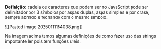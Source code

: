 **Definição:** cadeia de caracteres que podem ser no JavaScript pode ser delimitador por 3 símbolos por aspas duplas, aspas simples e por crase, sempre abrindo e fechando com o mesmo símbolo. 

![[Pasted image 20250111154038.png]]

Na imagem acima temos algumas definições de como fazer uso das strings importante ler pois tem funções uteis. 
